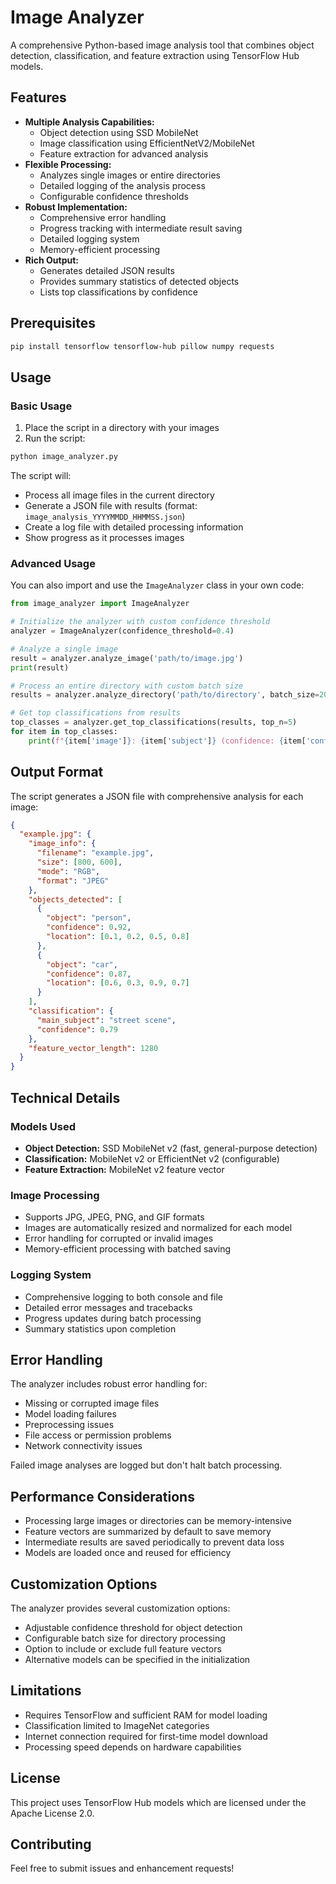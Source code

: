 # Image Analyzer

A comprehensive Python-based image analysis tool that combines object detection, classification, and feature extraction using TensorFlow Hub models.

## Features

- **Multiple Analysis Capabilities:**
  - Object detection using SSD MobileNet
  - Image classification using EfficientNetV2/MobileNet
  - Feature extraction for advanced analysis
- **Flexible Processing:**
  - Analyzes single images or entire directories
  - Detailed logging of the analysis process
  - Configurable confidence thresholds
- **Robust Implementation:**
  - Comprehensive error handling
  - Progress tracking with intermediate result saving
  - Detailed logging system
  - Memory-efficient processing
- **Rich Output:**
  - Generates detailed JSON results
  - Provides summary statistics of detected objects
  - Lists top classifications by confidence

## Prerequisites

```bash
pip install tensorflow tensorflow-hub pillow numpy requests
```

## Usage

### Basic Usage

1. Place the script in a directory with your images
2. Run the script:

```bash
python image_analyzer.py
```

The script will:
- Process all image files in the current directory
- Generate a JSON file with results (format: `image_analysis_YYYYMMDD_HHMMSS.json`)
- Create a log file with detailed processing information
- Show progress as it processes images

### Advanced Usage

You can also import and use the `ImageAnalyzer` class in your own code:

```python
from image_analyzer import ImageAnalyzer

# Initialize the analyzer with custom confidence threshold
analyzer = ImageAnalyzer(confidence_threshold=0.4)

# Analyze a single image
result = analyzer.analyze_image('path/to/image.jpg')
print(result)

# Process an entire directory with custom batch size
results = analyzer.analyze_directory('path/to/directory', batch_size=20)

# Get top classifications from results
top_classes = analyzer.get_top_classifications(results, top_n=5)
for item in top_classes:
    print(f"{item['image']}: {item['subject']} (confidence: {item['confidence']:.4f})")
```

## Output Format

The script generates a JSON file with comprehensive analysis for each image:

```json
{
  "example.jpg": {
    "image_info": {
      "filename": "example.jpg",
      "size": [800, 600],
      "mode": "RGB",
      "format": "JPEG"
    },
    "objects_detected": [
      {
        "object": "person",
        "confidence": 0.92,
        "location": [0.1, 0.2, 0.5, 0.8]
      },
      {
        "object": "car",
        "confidence": 0.87,
        "location": [0.6, 0.3, 0.9, 0.7]
      }
    ],
    "classification": {
      "main_subject": "street scene",
      "confidence": 0.79
    },
    "feature_vector_length": 1280
  }
}
```

## Technical Details

### Models Used

- **Object Detection:** SSD MobileNet v2 (fast, general-purpose detection)
- **Classification:** MobileNet v2 or EfficientNet v2 (configurable)
- **Feature Extraction:** MobileNet v2 feature vector

### Image Processing

- Supports JPG, JPEG, PNG, and GIF formats
- Images are automatically resized and normalized for each model
- Error handling for corrupted or invalid images
- Memory-efficient processing with batched saving

### Logging System

- Comprehensive logging to both console and file
- Detailed error messages and tracebacks
- Progress updates during batch processing
- Summary statistics upon completion

## Error Handling

The analyzer includes robust error handling for:

- Missing or corrupted image files
- Model loading failures
- Preprocessing issues
- File access or permission problems
- Network connectivity issues

Failed image analyses are logged but don't halt batch processing.

## Performance Considerations

- Processing large images or directories can be memory-intensive
- Feature vectors are summarized by default to save memory
- Intermediate results are saved periodically to prevent data loss
- Models are loaded once and reused for efficiency

## Customization Options

The analyzer provides several customization options:

- Adjustable confidence threshold for object detection
- Configurable batch size for directory processing
- Option to include or exclude full feature vectors
- Alternative models can be specified in the initialization

## Limitations

- Requires TensorFlow and sufficient RAM for model loading
- Classification limited to ImageNet categories
- Internet connection required for first-time model download
- Processing speed depends on hardware capabilities

## License

This project uses TensorFlow Hub models which are licensed under the Apache License 2.0.

## Contributing

Feel free to submit issues and enhancement requests!
